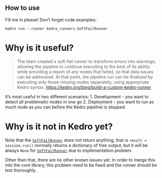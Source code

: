
## How to use

Fill me in please! Don’t forget code examples:

`kedro run --runner kedro_runners.SoftFailRunner`

# Why is it useful?

> The team created a soft-fail runner to transform errors into warnings,
> allowing the pipeline to continue executing to the best of its ability
> while providing a report of any nodes that failed, so that data issues
> can be addressed. At that point, the pipeline run can be finalised by
> executing only those missing nodes separately, using appropriate Kedro
> syntax. https://kedro.org/blog/build-a-custom-kedro-runner

It’s most useful in two different scenarios: 1. Development - you want
to detect all problematic nodes in one go 2. Deployment - you want to
run as much node as you can before the Kedro pipeline is stopped.

# Why is it not in Kedro yet?

Note that the
[`SoftFailRunner`](https://noklam.github.io/kedro-softfail-runner/core.html#softfailrunner)
does not return anything, that is `result = session.run()` normally
returns a dictionary of free output, but it will be always `None` for
[`SoftFailRunner`](https://noklam.github.io/kedro-softfail-runner/core.html#softfailrunner)
due to implementation problem.

Other than that, there are no other known issues yet. In order to merge
this into the core library, this problem need to be fixed and the runner
should be test thoroughly.
